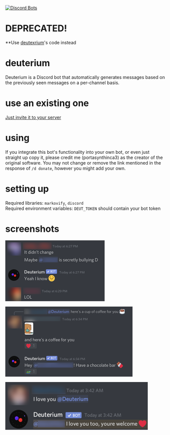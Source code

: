 [![Discord Bots](https://top.gg/api/widget/status/733605243396554813.svg)](https://top.gg/bot/733605243396554813)
# DEPRECATED!
**Use [deutexrium](https://github.com/portasynthinca3/deutexrium)'s code instead

# deuterium
Deuterium is a Discord bot that automatically generates messages based on the previously seen messages on a per-channel basis.

# use an existing one
[Just invite it to your server](https://discord.com/oauth2/authorize?client_id=733605243396554813&scope=bot)

# using
If you integrate this bot's functionality into your own bot, or even just straight up copy it, please credit me (portasynthinca3) as the creator of the original software. You may not change or remove the link mentioned in the response of `/d donate`, however you might add your own.

# setting up
Required libraries: `markovify`, `discord`\
Required environment variables: `DEUT_TOKEN` should contain your bot token

# screenshots
![](promo/promo1.png)

![](promo/promo2.png)

![](promo/promo3.png)
